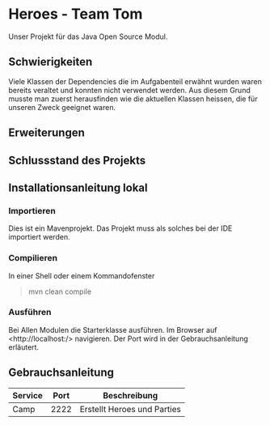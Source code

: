# Heroes - Team Tom
Unser Projekt für das Java Open Source Modul.

## Schwierigkeiten

Viele Klassen der Dependencies die im Aufgabenteil erwähnt wurden waren
bereits veraltet und konnten nicht verwendet werden. Aus diesem Grund musste
man zuerst herausfinden wie die aktuellen Klassen heissen, die für unseren Zweck
geeignet waren.

## Erweiterungen

## Schlussstand des Projekts

## Installationsanleitung lokal

### Importieren

Dies ist ein Mavenprojekt. Das Projekt muss als solches bei der IDE importiert werden.

### Compilieren

In einer Shell oder einem Kommandofenster

>
> mvn clean compile
>

### Ausführen

Bei Allen Modulen die Starterklasse ausführen.
Im Browser auf <http://localhost:<port>/> navigieren.
Der Port wird in der Gebrauchsanleitung erläutert.

## Gebrauchsanleitung

| Service | Port | Beschreibung |
| --- | --- | --- |
| Camp | 2222 | Erstellt Heroes und Parties |